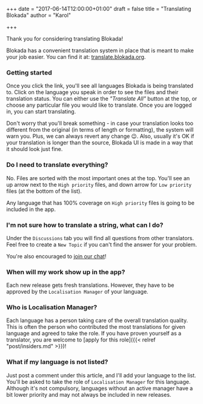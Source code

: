 +++
date = "2017-06-14T12:00:00+01:00"
draft = false
title = "Translating Blokada"
author = "Karol"

+++

Thank you for considering translating Blokada!

Blokada has a convenient translation system in place that is meant to make your job easier. You can find it at: [translate.blokada.org](https://translate.blokada.org).

### Getting started

Once you click the link, you'll see all languages Blokada is being translated to. Click on the language you speak in order to see the files and their translation status. You can either use the _"Translate All"_ button at the top, or choose any particular file you would like to translate. Once you are logged in, you can start translating.

Don't worry that you'll break something - in case your translation looks too different from the original (in terms of length or formatting), the system will warn you. Plus, we can always revert any change 😉. Also, usually it's OK if your translation is longer than the source, Blokada UI is made in a way that it should look just fine.

### Do I need to translate everything?

No. Files are sorted with the most important ones at the top. You'll see an up arrow next to the `High priority` files, and down arrow for `Low priority` files (at the bottom of the list).

Any language that has 100% coverage on `High priority` files is going to be included in the app.

### I'm not sure how to translate a string, what can I do?

Under the `Discussions` tab you will find all questions from other translators. Feel free to create a `New Topic` if you can't find the answer for your problem.

You're also encouraged to [join our chat](http://go.blokada.org/chat)!

### When will my work show up in the app?

Each new release gets fresh translations. However, they have to be approved by the `Localisation Manager` of your language.

### Who is Localisation Manager?

Each language has a person taking care of the overall translation quality. This is often the person who contributed the most translations for given language and agreed to take the role. If you have proven yourself as a translator, you are welcome to [apply for this role]({{< relref "post/insiders.md" >}})!

### What if my language is not listed?

Just post a comment under this article, and I'll add your language to the list. You'll be asked to take the role of `Localisation Manager` for this language. Although it's not compulsory, languages without an active manager have a bit lower priority and may not always be included in new releases.
